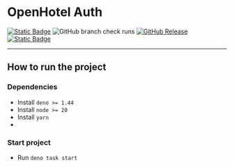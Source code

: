 # OpenHotel Auth

[![Static Badge](https://img.shields.io/badge/CC_BY--NC--SA_4.0-blue?style=for-the-badge&color=gray)](/LICENSE)
![GitHub branch check runs](https://img.shields.io/github/check-runs/openhotel/auth/master?style=for-the-badge)
[![GitHub Release](https://img.shields.io/github/v/release/openhotel/auth?style=for-the-badge)](https://github.com/openhotel/auth/releases/latest)
[![Static Badge](https://img.shields.io/badge/discord-b?style=for-the-badge&logo=discord&color=white)](https://discord.gg/qBZfPdNWUj)

---

## How to run the project

### Dependencies

- Install `deno >= 1.44`
- Install `node >= 20`
- Install `yarn`
- 
### Start project

- Run `deno task start`
